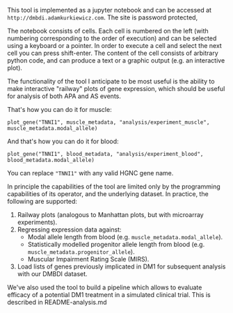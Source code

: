 This tool is implemented as a jupyter notebook and can be accessed at `http://dmbdi.adamkurkiewicz.com`. The site is password protected, 

The notebook consists of cells. Each cell is numbered on the left (with numbering corresponding to the order of execution) and can be selected using a keyboard or a pointer. In order to execute a cell and select the next cell you can press shift-enter. The content of the cell consists of arbitrary python code, and can produce a text or a graphic output (e.g. an interactive plot).

The functionality of the tool I anticipate to be most useful is the ability to make interactive "railway" plots of gene expression, which should be useful for analysis of both APA and AS events.

That's how you can do it for muscle:

`plot_gene("TNNI1", muscle_metadata, "analysis/experiment_muscle", muscle_metadata.modal_allele)`

And that's how you can do it for blood:

`plot_gene("TNNI1", blood_metadata, "analysis/experiment_blood", blood_metadata.modal_allele)`

You can replace `"TNNI1"` with any valid HGNC gene name.

In principle the capabilities of the tool are limited only by the programming capabilities of its operator, and the underlying dataset. In practice, the following are supported:

1. Railway plots (analogous to Manhattan plots, but with microarray experiments).
2. Regressing expression data against:
   - Modal allele length from blood (e.g. `muscle_metadata.modal_allele`).
   - Statistically modelled progenitor allele length from blood (e.g. `muscle_metadata.progenitor_allele`).
   - Muscular Impairment Rating Scale (MIRS).
3. Load lists of genes previously implicated in DM1 for subsequent analysis with our DMBDI dataset.

We've also used the tool to build a pipeline which allows to evaluate efficacy of a potential DM1 treatment in a simulated clinical trial. This is described in README-analysis.md